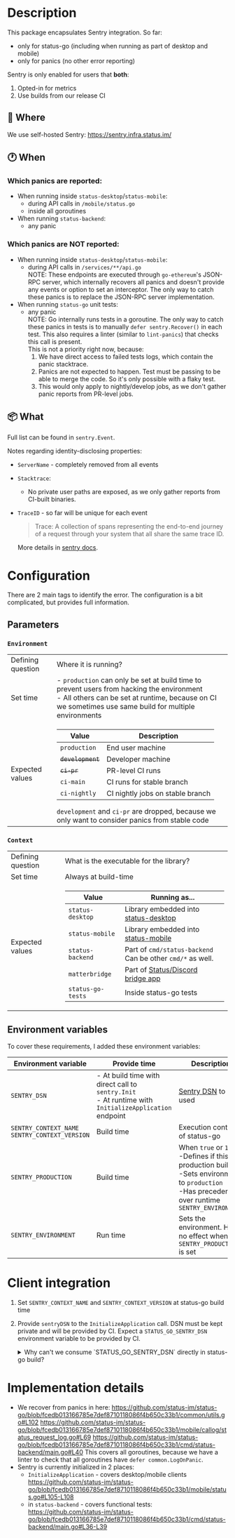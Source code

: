 # Description

This package encapsulates Sentry integration. So far:
- only for status-go (including when running as part of desktop and mobile)
- only for panics (no other error reporting)

Sentry is only enabled for users that **both**:
1. Opted-in for metrics
2. Use builds from our release CI

## 🛬 Where

We use self-hosted Sentry: https://sentry.infra.status.im/

## 🕐 When

### Which panics are reported:

- When running inside `status-desktop`/`status-mobile`:
  - during API calls in `/mobile/status.go`
  - inside all goroutines
- When running `status-backend`:
  - any panic

### Which panics are NOT reported:

- When running inside `status-desktop`/`status-mobile`:
  - during API calls in `/services/**/api.go` \
    NOTE: These endpoints are executed through `go-ethereum`'s JSON-RPC server, which internally recovers all panics and doesn't provide any events or option to set an interceptor. 
    The only way to catch these panics is to replace the JSON-RPC server implementation.
- When running `status-go` unit tests:
  - any panic \
    NOTE: Go internally runs tests in a goroutine. The only way to catch these panics in tests is to manually `defer sentry.Recover()` in each test. This also requires a linter (similar to `lint-panics`) that checks this call is present. \
    This is not a priority right now, because:
    1. We have direct access to failed tests logs, which contain the panic stacktrace.
    2. Panics are not expected to happen. Test must be passing to be able to merge the code. So it's only possible with a flaky test.
    3. This would only apply to nightly/develop jobs, as we don't gather panic reports from PR-level jobs.
    

## 📦 What

Full list can be found in `sentry.Event`. 

Notes regarding identity-disclosing properties:
- `ServerName` - completely removed from all events
- `Stacktrace`:
  - No private user paths are exposed, as we only gather reports from CI-built binaries.
- `TraceID` - so far will be unique for each event
  >Trace: A collection of spans representing the end-to-end journey of a request through your system that all share the same trace ID.

  More details in [sentry docs](https://docs.sentry.io/product/explore/traces/#key-concepts).

# Configuration

There are 2 main tags to identify the error. The configuration is a bit complicated, but provides full information.

## Parameters

### `Environment`

|                   |                                                                                                                                                                                                                                                                                                                                                                                                                                                                                        |
|-------------------|----------------------------------------------------------------------------------------------------------------------------------------------------------------------------------------------------------------------------------------------------------------------------------------------------------------------------------------------------------------------------------------------------------------------------------------------------------------------------------------|
| Defining question | Where it is running?                                                                                                                                                                                                                                                                                                                                                                                                                                                                   |
| Set time          | - `production` can only be set at build time to prevent users from hacking the environment<br>- All others can be set at runtime, because on CI we sometimes use same build for multiple environments                                                                                                                                                                                                                                                                                  |
| Expected values   | <table><thead><tr><th>Value</th><th>Description</th></tr></thead><tr><td>`production`</td><td>End user machine</td></tr><tr><td>~~`development`~~</td><td>Developer machine</td></tr><tr><td>~~`ci-pr`~~</td><td>PR-level CI runs</td></tr><tr><td>`ci-main`</td><td>CI runs for stable branch</td></tr><tr><td>`ci-nightly`</td><td>CI nightly jobs on stable branch</td></tr></table>`development` and `ci-pr` are dropped, because we only want to consider panics from stable code |

### `Context`


|                   |                                                                                                                                                                                                                                                                                                                                                                                                                                                                                                                                                                                                                                       |
|-------------------|---------------------------------------------------------------------------------------------------------------------------------------------------------------------------------------------------------------------------------------------------------------------------------------------------------------------------------------------------------------------------------------------------------------------------------------------------------------------------------------------------------------------------------------------------------------------------------------------------------------------------------------|
| Defining question | What is the executable for the library?                                                                                                                                                                                                                                                                                                                                                                                                                                                                                                                                                                                               |
| Set time          | Always at build-time                                                                                                                                                                                                                                                                                                                                                                                                                                                                                                                                                                                                                  |
| Expected values   | <table><thead><tr><th>Value</th><th>Running as...</th></tr></thead><tr><td>`status-desktop`</td><td>Library embedded into [status-desktop](https://github.com/status-im/status-desktop)</td></tr><tr><td>`status-mobile`</td><td>Library embedded into [status-mobile](https://github.com/status-im/status-mobile)</td></tr><tr><td>`status-backend`</td><td>Part of `cmd/status-backend`<br>Can be other `cmd/*` as well.</td></tr><tr><td>`matterbridge`</td><td>Part of [Status/Discord bridge app](https://github.com/status-im/matterbridge)</td></tr><tr><td>`status-go-tests`</td><td>Inside status-go tests</td></tr></table> |


## Environment variables

To cover these requirements, I added these environment variables:

| Environment variable                              | Provide time                                                                                            | Description                                                                                                                                             |
|---------------------------------------------------|---------------------------------------------------------------------------------------------------------|---------------------------------------------------------------------------------------------------------------------------------------------------------|
| `SENTRY_DSN`                                      | - At build time with direct call to `sentry.Init`<br>- At runtime with `InitializeApplication` endpoint | [Sentry DSN](https://docs.sentry.io/concepts/key-terms/dsn-explainer/) to be used                                                                       |
| `SENTRY_CONTEXT_NAME`<br>`SENTRY_CONTEXT_VERSION` | Build time                                                                                              | Execution context of status-go                                                                                                                          |
| `SENTRY_PRODUCTION`                               | Build time                                                                                              | When `true` or `1`:<br>-Defines if this is a production build<br>-Sets environment to `production`<br>-Has precedence over runtime `SENTRY_ENVIRONMENT` |
| `SENTRY_ENVIRONMENT`                              | Run time                                                                                                | Sets the environment. Has no effect when `SENTRY_PRODUCTION` is set                                                                                    |

# Client integration

1. Set `SENTRY_CONTEXT_NAME` and `SENTRY_CONTEXT_VERSION` at status-go build time
2. Provide `sentryDSN` to the `InitializeApplication` call.
   DSN must be kept private and will be provided by CI. Expect a `STATUS_GO_SENTRY_DSN` environment variable to be provided by CI. 

    <details>
        <summary>Why can't we consume `STATUS_GO_SENTRY_DSN` directly in status-go build?</summary>

        In theory, we could. But this would require us to mix approaches of getting the env variable to the code.
        Right now we prefer `go:generate + go:embed` approach (e.g. https://github.com/status-im/status-go/pull/6014), but we can't do it in this case, because we must not write the DSN to a local file, which would be a bit vulnerable. And I don't want to go back to `-ldflags="-X github.com/status-im/status-go/pkg/sentry.sentryDSN=$(STATUS_GO_SENTRY_DSN:v%=%)` approach.
    </details>

# Implementation details

- We recover from panics in here:
  https://github.com/status-im/status-go/blob/fcedb013166785e7def8710118086f4b650c33b1/common/utils.go#L102 https://github.com/status-im/status-go/blob/fcedb013166785e7def8710118086f4b650c33b1/mobile/callog/status_request_log.go#L69 https://github.com/status-im/status-go/blob/fcedb013166785e7def8710118086f4b650c33b1/cmd/status-backend/main.go#L40
  This covers all goroutines, because we have a linter to check that all goroutines have `defer common.LogOnPanic`.
- Sentry is currently initialized in 2 places:
    - `InitializeApplication` - covers desktop/mobile clients
      https://github.com/status-im/status-go/blob/fcedb013166785e7def8710118086f4b650c33b1/mobile/status.go#L105-L108
    - in `status-backend` - covers functional tests:
      https://github.com/status-im/status-go/blob/fcedb013166785e7def8710118086f4b650c33b1/cmd/status-backend/main.go#L36-L39

